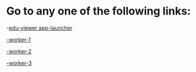 # Go to any one of the following links:

-[edu-viewer app-launcher](https://edu-viewer.cloudflareaccess.com/)        

[-worker-1](https://w1.edu-viewer.me)

[-worker-2](https://w2.edu-viewer.me)

[-worker-3](https://w3.edu-viewer.me)
